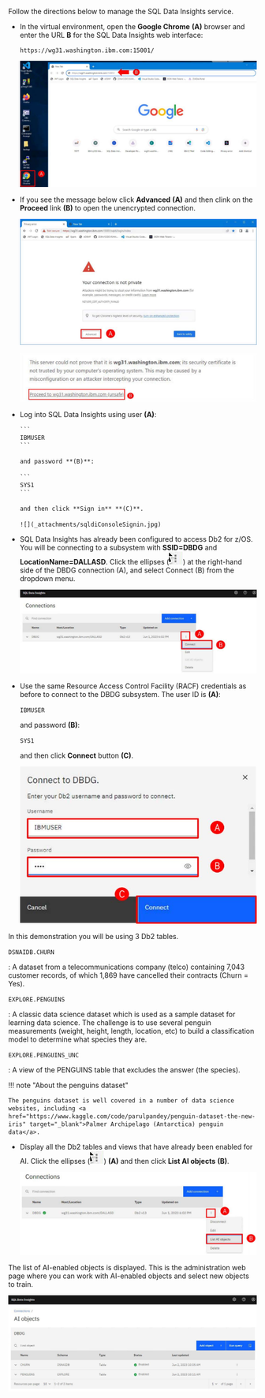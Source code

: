 Follow the directions below to manage the SQL Data Insights service.

- In the virtual environment, open the **Google Chrome** **(A)** browser and enter the URL **B** for the SQL Data Insights web interface:

    ```
    https://wg31.washington.ibm.com:15001/
    ```
    
    ![](_attachments/googleOpen.jpg)

- If you see the message below click **Advanced** **(A)** and then clink on the **Proceed** link **(B)** to open the  unencrypted connection.

     ![](_attachments/googleException.jpg)

     ![](_attachments/googleException2.jpg)

- Log into SQL Data Insights using user **(A)**:

      ```
      IBMUSER
      ```

      and password **(B)**:

      ```
      SYS1
      ```

      and then click **Sign in** **(C)**.

      ![](_attachments/sqldiConsoleSignin.jpg)

- SQL Data Insights has already been configured to access Db2 for z/OS. You will be connecting to a subsystem with **SSID=DBDG** and **LocationName=DALLASD**. Click the ellipses (![](_attachments/ellipses.png)) at the right-hand side of the DBDG connection (A), and select Connect (B) from the dropdown menu.

     ![](_attachments/sqldiConnect.jpg)

- Use the same Resource Access Control Facility (RACF) credentials as before to connect to the DBDG subsystem. The user ID is **(A)**:
  
    ```IBMUSER```
    
     and password **(B)**:
     
     ```SYS1```
     
     and then click **Connect** button **(C)**.

     ![](_attachments/sqldiLogin.jpg)

In this demonstration you will be using 3 Db2 tables.

`DSNAIDB.CHURN`

:   A dataset from a telecommunications company (telco) containing 7,043 customer records, of which 1,869 have cancelled their contracts (Churn = Yes).

`EXPLORE.PENGUINS`

:   A classic data science dataset which is used as a sample dataset for learning data science. The challenge is to use several penguin measurements (weight, height, length, location, etc) to build a classification model to determine what species they are.

`EXPLORE.PENGUINS_UNC`

:   A view of the PENGUINS table that excludes the answer (the species).

!!! note "About the penguins dataset"

    The penguins dataset is well covered in a number of data science websites, including <a href="https://www.kaggle.com/code/parulpandey/penguin-dataset-the-new-iris" target="_blank">Palmer Archipelago (Antarctica) penguin data</a>.

- Display all the Db2 tables and views that have already been enabled for AI. Click the ellipses (![](_attachments/ellipses.png)) **(A)** and then click **List AI objects** **(B)**.

    ![](_attachments/sqldiListAIObjects.jpg)

The list of AI-enabled objects is displayed. This is the administration web page where you can work with AI-enabled objects and select new objects to train.

![](_attachments/sqldiAllAIObjects.jpg)

